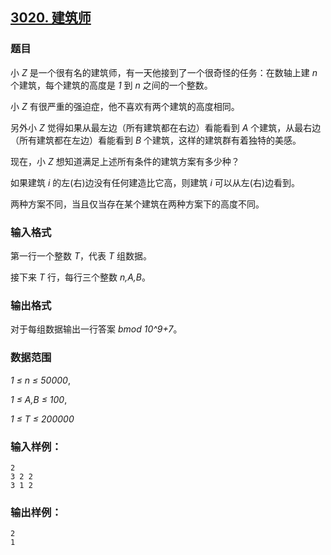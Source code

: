 ## [3020. 建筑师](https://www.acwing.com/problem/content/3023/)

### 题目

小 *Z* 是一个很有名的建筑师，有一天他接到了一个很奇怪的任务：在数轴上建 *n* 个建筑，每个建筑的高度是 *1* 到 *n* 之间的一个整数。

小 *Z* 有很严重的强迫症，他不喜欢有两个建筑的高度相同。

另外小 *Z* 觉得如果从最左边（所有建筑都在右边）看能看到 *A* 个建筑，从最右边（所有建筑都在左边）看能看到 *B* 个建筑，这样的建筑群有着独特的美感。

现在，小 *Z* 想知道满足上述所有条件的建筑方案有多少种？

如果建筑 *i* 的左(右)边没有任何建造比它高，则建筑 *i* 可以从左(右)边看到。

两种方案不同，当且仅当存在某个建筑在两种方案下的高度不同。

### 输入格式

第一行一个整数 *T*，代表 *T* 组数据。

接下来 *T* 行，每行三个整数 *n,A,B*。

### 输出格式

对于每组数据输出一行答案 *bmod 10^9+7*。

### 数据范围

*1 ≤ n ≤ 50000*,

*1 ≤ A,B ≤ 100*,

*1 ≤ T ≤ 200000*

### 输入样例：

```
2
3 2 2
3 1 2
```

### 输出样例：

```
2
1
```
